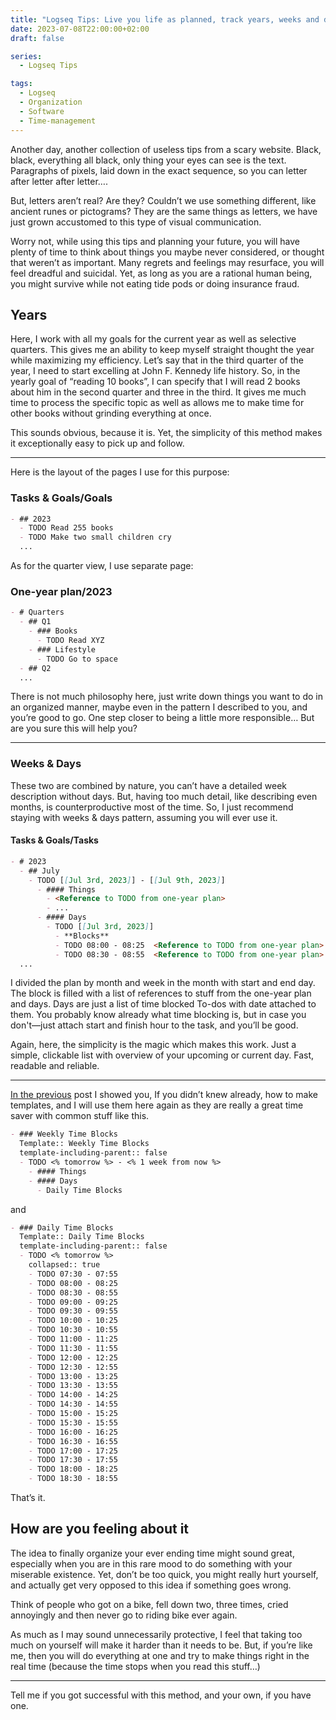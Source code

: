 ```yaml
---
title: "Logseq Tips: Live you life as planned, track years, weeks and days"
date: 2023-07-08T22:00:00+02:00
draft: false

series:
  - Logseq Tips

tags:
  - Logseq
  - Organization
  - Software
  - Time-management
---
```


Another day, another collection of useless tips from a scary website. Black, black, everything all black, only thing your eyes can see is the text. Paragraphs of pixels, laid down in the exact sequence, so you can letter after letter after letter….

But, letters aren’t real? Are they? Couldn’t we use something different, like ancient runes or pictograms? They are the same things as letters, we have just grown accustomed to this type of visual communication.

Worry not, while using this tips and planning your future, you will have plenty of time to think about things you maybe never considered, or thought that weren’t as important. Many regrets and feelings may resurface, you will feel dreadful and suicidal. Yet, as long as you are a rational human being, you might survive while not eating tide pods or doing insurance fraud.

## Years

Here, I work with all my goals for the current year as well as selective quarters. This gives me an ability to keep myself straight thought the year while maximizing my efficiency. Let’s say that in the third quarter of the year, I need to start excelling at John F. Kennedy life history. So, in the yearly goal of “reading 10 books”, I can specify that I will read 2 books about him in the second quarter and three in the third.
It gives me much time to process the specific topic as well as allows me to make time for other books without grinding everything at once.

This sounds obvious, because it is. Yet, the simplicity of this method makes it exceptionally easy to pick up and follow.

---

Here is the layout of the pages I use for this purpose:

### Tasks & Goals/Goals

```md
- ## 2023
  - TODO Read 255 books
  - TODO Make two small children cry
  ...
```

As for the quarter view, I use separate page:

### One-year plan/2023

```md
- # Quarters
  - ## Q1
    - ### Books
      - TODO Read XYZ
    - ### Lifestyle
      - TODO Go to space
  - ## Q2
  ...
```

There is not much philosophy here, just write down things you want to do in an organized manner, maybe even in the pattern I described to you, and you’re good to go. One step closer to being a little more responsible… But are you sure this will help you?

---

### Weeks & Days

These two are combined by nature, you can’t have a detailed week description without days. But, having too much detail, like describing even months, is counterproductive most of the time. So, I just recommend staying with weeks & days pattern, assuming you will ever use it.

#### Tasks & Goals/Tasks

```md
- # 2023
  - ## July
    - TODO [[Jul 3rd, 2023]] - [[Jul 9th, 2023]]
      - #### Things
        - <Reference to TODO from one-year plan>
        - ...
      - #### Days
        - TODO [[Jul 3rd, 2023]]
          - **Blocks**
          - TODO 08:00 - 08:25  <Reference to TODO from one-year plan>
          - TODO 08:30 - 08:55  <Reference to TODO from one-year plan>
  ...
```

I divided the plan by month and week in the month with start and end day. The block is filled with a list of references to stuff from the one-year plan and days. Days are just a list of time blocked To-dos with date attached to them. You probably know already what time blocking is, but in case you don't—just attach start and finish hour to the task, and you’ll be good.

Again, here, the simplicity is the magic which makes this work. Just a simple, clickable list with overview of your upcoming or current day. Fast, readable and reliable.

---

[In the previous](https://firstbober.com/blog/posts/logseq-tips-how-i-organize-my-books-and-movies/) post I showed you, If you didn’t knew already, how to make templates, and I will use them here again as they are really a great time saver with common stuff like this.

```md
- ### Weekly Time Blocks
  Template:: Weekly Time Blocks
  template-including-parent:: false
  - TODO <% tomorrow %> - <% 1 week from now %>
    - #### Things
    - #### Days
      - Daily Time Blocks
```

and

```md
- ### Daily Time Blocks
  Template:: Daily Time Blocks
  template-including-parent:: false
  - TODO <% tomorrow %>
    collapsed:: true
    - TODO 07:30 - 07:55
    - TODO 08:00 - 08:25
    - TODO 08:30 - 08:55
    - TODO 09:00 - 09:25
    - TODO 09:30 - 09:55
    - TODO 10:00 - 10:25
    - TODO 10:30 - 10:55
    - TODO 11:00 - 11:25
    - TODO 11:30 - 11:55
    - TODO 12:00 - 12:25
    - TODO 12:30 - 12:55
    - TODO 13:00 - 13:25
    - TODO 13:30 - 13:55
    - TODO 14:00 - 14:25
    - TODO 14:30 - 14:55
    - TODO 15:00 - 15:25
    - TODO 15:30 - 15:55
    - TODO 16:00 - 16:25
    - TODO 16:30 - 16:55
    - TODO 17:00 - 17:25
    - TODO 17:30 - 17:55
    - TODO 18:00 - 18:25
    - TODO 18:30 - 18:55
```

That’s it.

## How are you feeling about it

The idea to finally organize your ever ending time might sound great, especially when you are in this rare mood to do something with your miserable existence. Yet, don’t be too quick, you might really hurt yourself, and actually get very opposed to this idea if something goes wrong.

Think of people who got on a bike, fell down two, three times, cried annoyingly and then never go to riding bike ever again.

As much as I may sound unnecessarily protective, I feel that taking too much on yourself will make it harder than it needs to be. But, if you’re like me, then you will do everything at one and try to make things right in the real time (because the time stops when you read this stuff…)

---

Tell me if you got successful with this method, and your own, if you have one.
